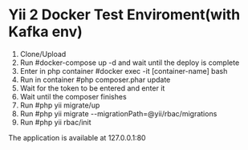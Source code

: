 Yii 2 Docker Test Enviroment(with Kafka env)
===============================

1. Clone/Upload
2. Run #docker-compose up -d and wait until the deploy is complete
3. Enter in php container #docker exec -it [container-name] bash
4. Run in container #php composer.phar update
5. Wait for the token to be entered and enter it
6. Wait until the composer finishes
7. Run #php yii migrate/up
8. Run #php yii migrate --migrationPath=@yii/rbac/migrations
9. Run #php yii rbac/init

The application is available at 127.0.0.1:80
